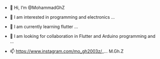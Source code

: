 - 👋 Hi, I’m @MohammadGhZ
  
- 👀 I am interested in programming and electronics ...
  
- 🌱 I am currently learning flutter ...
  
- 💞️ I am looking for collaboration in Flutter and Arduino programming and ...
  
- 📫 https://www.instagram.com/mo_gh2003z/_...
  M.Gh.Z



